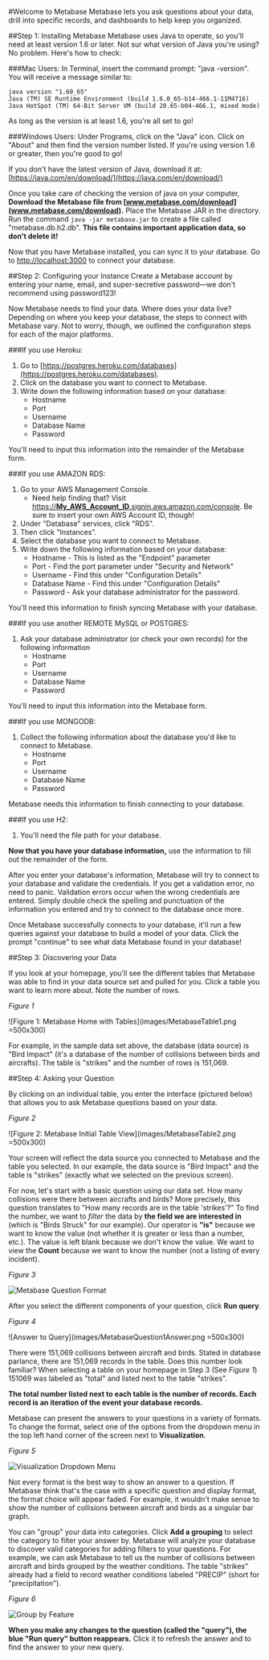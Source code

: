 #Welcome to Metabase
Metabase lets you ask questions about your data, drill into specific records, and dashboards to help keep you organized.  

##Step 1: Installing Metabase
Metabase uses Java to operate, so you'll need at least version 1.6 or later.  Not sur what version of Java you're using?  No problem.  Here's how to check: 

###Mac Users: 
In Terminal, insert the command prompt: "java -version".  You will receive a message similar to: 

    java version "1.60_65"
    Java (TM) SE Runtime Environment (build 1.6.0_65-b14-466.1-11M4716)
    Java HotSpot (TM) 64-Bit Server VM (build 20.65-b04-466.1, mixed mode)
    
As long as the version is at least 1.6, you're all set to go!  

###Windows Users:
Under Programs, click on the "Java" icon.  Click on "About" and then find the version number listed.  If you're using version 1.6 or greater, then you're good to go! 

If you don't have the latest version of Java, download it at: [https://java.com/en/download/](https://java.com/en/download/)

Once you take care of checking the version of java on your computer, **Download the Metabase file from [www.metabase.com/download](www.metabase.com/download).**  Place the Metabase JAR in the directory.  Run the command `java -jar metabase.jar` to create a file called "metabase.db.h2.db".  **This file contains important application data, so don't delete it!**

Now that you have Metabase installed, you can sync it to your database.  Go to [http://localhost:3000](http://localhost:3000) to connect your database.  

##Step 2: Configuring your Instance
Create a Metabase account by entering your name, email, and super-secretive password—we don't recommend using password123!

Now Metabase needs to find your data.  Where does your data live?  Depending on where you keep your database, the steps to connect with Metabase vary.  Not to worry, though, we outlined the configuration steps for each of the major platforms.  

###If you use Heroku: 

1. Go to [https://postgres.heroku.com/databases](https://postgres.heroku.com/databases).  
2. Click on the database you want to connect to Metabase. 
3. Write down the following information based on your database:
    * Hostname
    * Port
    * Username
    * Database Name
    * Password

You'll need to input this information into the remainder of the Metabase form.  

###If you use AMAZON RDS:

1. Go to your AWS Management Console. 
    * Need help finding that?  Visit [https://**My_AWS_Account_ID**.signin.aws.amazon.com/console](https://**My_AWS_Account_ID**.signin.aws.amazon.com/console).  Be sure to insert your own AWS Account ID, though! 
2.  Under "Database" services, click "RDS". 
3.  Then click "Instances".
4.  Select the database you want to connect to Metabase.  
5.  Write down the following information based on your database:
    * Hostname - This is listed as the "Endpoint" parameter
    * Port - Find the port parameter under "Security and Network"
    * Username - Find this under "Configuration Details"
    * Database Name - Find this under "Configuration Details"
    * Password - Ask your database administrator for the password. 

You'll need this information to finish syncing Metabase with your database.  

###If you use another REMOTE MySQL or POSTGRES: 

1. Ask your database administrator (or check your own records) for the following information
    * Hostname
    * Port
    * Username
    * Database Name
    * Password

You'll need to input this information into the Metabase form.  

###If you use MONGODB:

1.  Collect the following information about the database you'd like to connect to Metabase. 
    * Hostname
    * Port
    * Username
    * Database Name
    * Password

Metabase needs this information to finish connecting to your database.  

###If you use H2:

1.  You'll need the file path for your database. 

**Now that you have your database information,** use the information to fill out the remainder of the form.  

After you enter your database's information, Metabase will try to connect to your database and validate the credentials.  If you get a validation error, no need to panic.  Validation errors occur when the wrong credentials are entered.  Simply double check the spelling and punctuation of the information you entered and try to connect to the database once more. 

Once Metabase successfully connects to your database, it'll run a few queries against your database to build a model of your data.  Click the prompt "continue" to see what data Metabase found in your database!

##Step 3: Discovering your Data

If you look at your homepage, you'll see the different tables that Metabase was able to find in your data source set and pulled for you.  Click a table you want to learn more about.  Note the number of rows.

*Figure 1*

![Figure 1: Metabase Home with Tables](images/MetabaseTable1.png =500x300)

For example, in the sample data set above, the database (data source) is "Bird Impact" (it's a database of the number of collisions between birds and aircrafts).  The table is "strikes" and the number of rows is 151,069. 

##Step 4: Asking your Question 

By clicking on an individual table, you enter the interface (pictured below) that allows you to ask Metabase questions based on your data.  

*Figure 2*

![Figure 2: Metabase Initial Table View](images/MetabaseTable2.png =500x300)

Your screen will reflect the data source you connected to Metabase and the table you selected.  In our example, the data source is "Bird Impact" and the table is "strikes" (exactly what we selected on the previous screen). 

For now, let's start with a basic question using our data set.  How many collisions were there between aircrafts and birds?  More precisely, this question translates to "How many records are in the table 'strikes'?"  To find the number, we want to _filter_ the data by **the field we are interested in** (which is "Birds Struck" for our example).  Our operator is **"is"** because we want to know the value (not whether it is greater or less than a number, etc.).  The value is left blank because we don't know the value.  We want to view the **Count** because we want to know the number (not a listing of every incident). 

*Figure 3*

![Metabase Question Format](images/MetabaseQuestion1.png)

After you select the different components of your question, click **Run query**.

*Figure 4*

![Answer to Query](images/MetabaseQuestion1Answer.png =500x300)

There were 151,069 collisions between aircraft and birds.  Stated in database parlance, there are 151,069 records in the table.  Does this number look familiar?  When selecting a table on your homepage in Step 3 (See *Figure 1*) 151069 was labeled as "total" and listed next to the table "strikes".  

**The total number listed next to each table is the number of records.  Each record is an iteration of the event your database records.**

Metabase can present the answers to your questions in a variety of formats.  To change the format, select one of the options from the dropdown menu in the top left hand corner of the screen next to **Visualization**.  

*Figure 5*

![Visualization Dropdown Menu](images/VisualizationMenu.png)


Not every format is the best way to show an answer to a question.  If Metabase think that's the case with a specific question and display format, the format choice will appear faded.  For example, it wouldn't make sense to show the number of collisions between aircraft and birds as a singular bar graph.

You can "group" your data into categories.  Click **Add a grouping** to select the category to filter your answer by.  Metabase will analyze your database to discover valid categories for adding filters to your questions.  For example, we can ask Metabase to tell us the number of collisions between aircraft and birds grouped by the weather conditions.  The table "strikes" already had a field to record weather conditions labeled "PRECIP" (short for "precipitation"). 

*Figure 6*

![Group by Feature](images/GroupingFeature.png)

**When you make any changes to the question (called the "query"), the blue "Run query" button reappears.** Click it to refresh the answer and to find the answer to your new query. 



 
   



